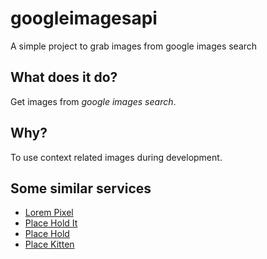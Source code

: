 # googleimagesapi
A simple project to grab images from google images search

## What does it do?
Get images from _google images search_.

## Why?
To use context related images during development.

## Some similar services
* [Lorem Pixel](http://lorempixel.com/)
* [Place Hold It](http://placehold.it/)
* [Place Hold](http://placehold.jp/en.html)
* [Place Kitten](http://placekitten.com/)

